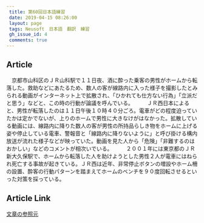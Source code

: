 ```yaml
---
 title: 第60回日本語練習
 date: 2019-04-15 08:26:00
 layout: page
 tags: Neusoft　日本語　翻訳　練習
 gh_issue_id: 4
 comments: true
---
```

## Article

　京都市山科区のＪＲ山科駅で１１日夜、酒に酔った乗客の男性がホームから転落した。救助などにあたるため、数人の客が線路内に入った様子を撮影したとみられる動画がインターネット上で拡散され、「ひかれても仕方ない行為」「立派だと思う」などと、この時の行動が論議を呼んでいる。
　
　ＪＲ西日本によると、男性が転落したのは１１日午後１０時４０分ごろ。電車がどの程度迫っていたかは定かでないが、上りのホームで男性に大きなけがはなかった。拡散している動画には、線路内に降りた数人の客が男性の所持品らしき物をホームに上げる姿や停止している電車、警報音と「線路内に降りないように」と呼び掛ける構内放送が流れた様子などが映っていた。動画を見た人から「危険」「非難するのはおかしい」などのコメントが相次いでいる。
　
　２００１年には東京都のＪＲ新大久保駅で、ホームから転落した人を助けようとした男性２人が電車にはねられ死亡する事故が起きている。ＪＲ西は近年、非常停止ボタンの増設やホーム柵の設置、酔客の行動パターンを踏まえてホームのベンチを９０度回転させるといった対策を採っている。

## Article Link

[文章の参照元](https://headlines.yahoo.co.jp/hl?a=20190414-00000001-kyt-soci)  
